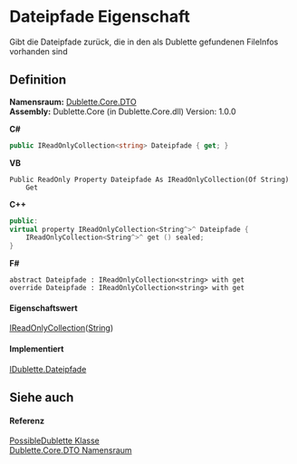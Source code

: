 # Dateipfade Eigenschaft


Gibt die Dateipfade zurück, die in den als Dublette gefundenen FileInfos vorhanden sind



## Definition
**Namensraum:** <a href="N_Dublette_Core_DTO.md">Dublette.Core.DTO</a>  
**Assembly:** Dublette.Core (in Dublette.Core.dll) Version: 1.0.0

**C#**
``` C#
public IReadOnlyCollection<string> Dateipfade { get; }
```
**VB**
``` VB
Public ReadOnly Property Dateipfade As IReadOnlyCollection(Of String)
	Get
```
**C++**
``` C++
public:
virtual property IReadOnlyCollection<String^>^ Dateipfade {
	IReadOnlyCollection<String^>^ get () sealed;
}
```
**F#**
``` F#
abstract Dateipfade : IReadOnlyCollection<string> with get
override Dateipfade : IReadOnlyCollection<string> with get
```



#### Eigenschaftswert
<a href="https://learn.microsoft.com/dotnet/api/system.collections.generic.ireadonlycollection-1" target="_blank" rel="noopener noreferrer">IReadOnlyCollection</a>(<a href="https://learn.microsoft.com/dotnet/api/system.string" target="_blank" rel="noopener noreferrer">String</a>)

#### Implementiert
<a href="P_Dublette_Core_Interfaces_IDublette_Dateipfade.md">IDublette.Dateipfade</a>  


## Siehe auch


#### Referenz
<a href="T_Dublette_Core_DTO_PossibleDublette.md">PossibleDublette Klasse</a>  
<a href="N_Dublette_Core_DTO.md">Dublette.Core.DTO Namensraum</a>  
